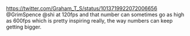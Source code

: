 https://twitter.com/Graham_T_S/status/1013719922072006656 @GrimSpence @shi at 120fps and that number can sometimes go as high as 600fps which is pretty inspiring really, the way numbers can keep getting bigger.